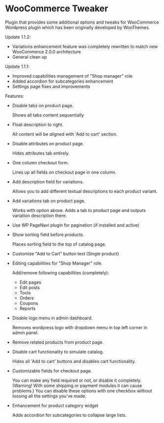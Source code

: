 # WooCommerce Tweaker

Plugin that provides some additional options and tweaks for WooCommerce Wordpress plugin which has been originally developed by WooThemes.

Update 1.1.2:
* Variations enhancement feature was completely rewritten to match new WooCommerce 2.0.0 architecture
* General clean up

Update 1.1.1:
* Improved capabilities management of "Shop manager" role
* Added accordion for subcategories enhancement
* Settings page fixes and improvements

Features:

* Disable tabs on product page.

	Shows all tabs content sequentially

* Float description to right.

	All content will be aligned with 'Add to cart' section.

* Disable attributes on product page.

	Hides attributes tab entirely.

* One column checkout form.

	Lines up all fields on checkout page in one column.

* Add description field for variations.

	Allows you to add different textual descriptions to each product variant.

* Add variations tab on product page.

	Works with option above. Adds a tab to product page and outputs variation description there.

* Use WP PageNavi plugin for pagination (if installed and active)
* Show sorting field before products.

	Places sorting field to the top of catalog page.

* Customize "Add to Cart" button text (Single product)
* Editing capabilities for "Shop Manager" role.

	Add/remove following capabilities (completely):
	* Edit pages	
	* Edit posts	
	* Tools	
	* Orders	
	* Coupons	
	* Reports	

* Disable logo menu in admin dashboard.

	Removes wordpress logo with dropdown menu in top left corner in admin panel.

* Remove related products from product page.
* Disable cart functionality to simulate catalog.

	Hides all 'Add to cart' buttons and disables cart functionality.

* Customizable fields for checkout page.

	You can make any field required or not, or disable it completely. (Warning! With some shipping or payment modules it can cause problems.) You can disable these options with one checkbox without loosing all the settings you've made.

* Enhancement for product category widget

	Adds accordion for subcategories to collapse large lists.